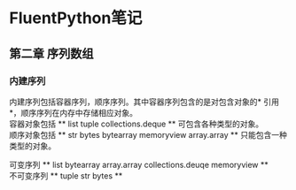 # FluentPython笔记  

## 第二章 序列数组  

### 内建序列  

内建序列包括容器序列，顺序序列。其中容器序列包含的是对包含对象的* 引用 *，顺序序列在内存中存储相应对象。  
容器对象包括 ** list tuple collections.deque ** 可包含各种类型的对象。  
顺序对象包括 ** str bytes bytearray memoryview array.array ** 只能包含一种类型的对象。  
  
可变序列 ** list bytearray array.array collections.deuqe memoryview **   
不可变序列 ** tuple str bytes **  

